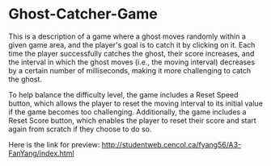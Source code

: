 # Ghost-Catcher-Game

This is a description of a game where a ghost moves randomly within a given game area, and the player's goal is to catch it by clicking on it. 
Each time the player successfully catches the ghost, their score increases, 
and the interval in which the ghost moves (i.e., the moving interval) decreases by a certain number of milliseconds, 
making it more challenging to catch the ghost.

To help balance the difficulty level, the game includes a Reset Speed button, 
which allows the player to reset the moving interval to its initial value if the game becomes too challenging. Additionally, 
the game includes a Reset Score button, which enables the player to reset their score and start again from scratch if they choose to do so.

Here is the link for preview: http://studentweb.cencol.ca/fyang56/A3-FanYang/index.html 
